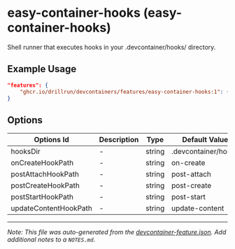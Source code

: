 
# easy-container-hooks (easy-container-hooks)

Shell runner that executes hooks in your .devcontainer/hooks/ directory.

## Example Usage

```json
"features": {
    "ghcr.io/drillrun/devcontainers/features/easy-container-hooks:1": {}
}
```

## Options

| Options Id | Description | Type | Default Value |
|-----|-----|-----|-----|
| hooksDir | - | string | .devcontainer/hooks |
| onCreateHookPath | - | string | on-create |
| postAttachHookPath | - | string | post-attach |
| postCreateHookPath | - | string | post-create |
| postStartHookPath | - | string | post-start |
| updateContentHookPath | - | string | update-content |



---

_Note: This file was auto-generated from the [devcontainer-feature.json](https://github.com/drillrun/devcontainers/blob/main/features/src//easy-container-hooks/devcontainer-feature.json).  Add additional notes to a `NOTES.md`._
